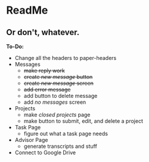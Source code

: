 # ReadMe
## Or don't, whatever.

**To-Do:**
- Change all the headers to paper-headers
- Messages
  - ~~make reply work~~
  - ~~create _new message_ button~~
  - ~~create _new message_ screen~~
  - ~~add error message~~
  - add button to delete message
  - add _no messages_ screen
- Projects
  - make _closed projects_ page
  - make button to submit, edit, and delete a project
- Task Page
  - figure out what a task page needs
- Advisor Page
  - generate transcripts and stuff
- Connect to Google Drive

